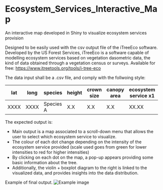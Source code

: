 # Ecosystem_Services_Interactive_Map
An interactive map developed in Shiny to visualize ecosystem services provision

Designed to be easily used with the csv output file of the iTreeEco software.
Developed by the US Forest Services, iTreeEco is a software capable of modelling ecosystem services based on vegetation dasometric data, the kind of data obtained through a vegetation census or surveys.
Available for free: https://www.itreetools.org/tools/i-tree-eco

The data input shall be a .csv file, and comply with the follwoing style:

| lat   | long  | species | height | crown size | canopy area | ecosystem service x1 | ecosystem service x2 | ecosystem service xn |
|-------|-------|---------|--------|-------|--------|----------------------|----------------------|----------------------|
| XXXX | XXXX | Species A | X.X   | X.X    | X.X     | XX.XX            | XX.XX            | XX.XX            |


The expected output is:
* Main output is a map associated to a scroll-down menu that allows the user to select which ecosystem service to visualize.
* The colour of each dot change depending on the intensity of the ecosystem service provided (scale used goes from green for lower intensities to red for higher intensities)
* By clicking on each dot on the map, a pop-up appears providing some basic information about the tree.
* Additionally, the violin + boxplot diagram to the right is linked to the visualized data, and provides insights into the data distribution.


Example of final output.
![Example image](https://github.com/juan-andriv/Ecosystem_Services_Interactive_Map/assets/163057641/ddf3c9c5-e958-4246-8319-f0df6bf7177a)

